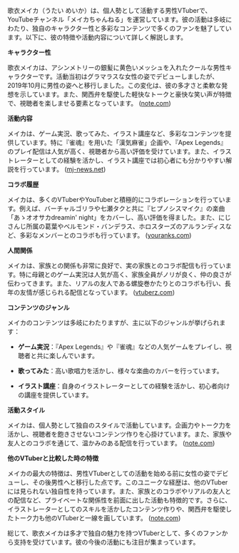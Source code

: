 歌衣メイカ（うたい めいか）は、個人勢として活動する男性VTuberで、YouTubeチャンネル「メイカちゃんねる」を運営しています。彼の活動は多岐にわたり、独自のキャラクター性と多彩なコンテンツで多くのファンを魅了しています。以下に、彼の特徴や活動内容について詳しく解説します。

**キャラクター性**

歌衣メイカは、アシンメトリーの銀髪に黄色いメッシュを入れたクールな男性キャラクターです。活動当初はグラマラスな女性の姿でデビューしましたが、2019年10月に男性の姿へと移行しました。この変化は、彼の多才さと柔軟な発想を示しています。また、関西弁を駆使した軽快なトークと豪快な笑い声が特徴で、視聴者を楽しませる要素となっています。 ([note.com](https://note.com/oshimashi/n/n6a8306076f10?utm_source=openai))

**活動内容**

メイカは、ゲーム実況、歌ってみた、イラスト講座など、多彩なコンテンツを提供しています。特に『雀魂』を用いた「漢気麻雀」企画や、『Apex Legends』のプレイ配信は人気が高く、視聴者から高い評価を受けています。また、イラストレーターとしての経験を活かし、イラスト講座では初心者にも分かりやすい解説を行っています。 ([mj-news.net](https://mj-news.net/column/20210630163351?utm_source=openai))

**コラボ履歴**

メイカは、多くのVTuberやYouTuberと積極的にコラボレーションを行っています。例えば、バーチャルゴリラや七瀬タクと共に『ヒプノシスマイク』の楽曲「あゝオオサカdreamin' night」をカバーし、高い評価を得ました。また、にじさんじ所属の葛葉やベルモンド・バンデラス、ホロスターズのアルランディスなど、多彩なメンバーとのコラボも行っています。 ([youranks.com](https://youranks.com/channels/coll_detail_list/3139/?utm_source=openai))

**人間関係**

メイカは、家族との関係も非常に良好で、実の家族とのコラボ配信も行っています。特に母親とのゲーム実況は人気が高く、家族全員がノリが良く、仲の良さが伝わってきます。また、リアルの友人である螺旋巻かたりとのコラボも行い、長年の友情が感じられる配信となっています。 ([vtuberz.com](https://vtuberz.com/utai-meika/?utm_source=openai))

**コンテンツのジャンル**

メイカのコンテンツは多岐にわたりますが、主に以下のジャンルが挙げられます：

- **ゲーム実況**：『Apex Legends』や『雀魂』などの人気ゲームをプレイし、視聴者と共に楽しんでいます。

- **歌ってみた**：高い歌唱力を活かし、様々な楽曲のカバーを行っています。

- **イラスト講座**：自身のイラストレーターとしての経験を活かし、初心者向けの講座を提供しています。

**活動スタイル**

メイカは、個人勢として独自のスタイルで活動しています。企画力やトーク力を活かし、視聴者を飽きさせないコンテンツ作りを心掛けています。また、家族や友人とのコラボを通じて、温かみのある配信を行っています。 ([note.com](https://note.com/morimoto_okura/n/n5a30525cfad0?utm_source=openai))

**他のVTuberと比較した時の特徴**

メイカの最大の特徴は、男性VTuberとしての活動を始める前に女性の姿でデビューし、その後男性へと移行した点です。このユニークな経歴は、他のVTuberには見られない独自性を持っています。また、家族とのコラボやリアルの友人との配信など、プライベートな関係性を前面に出した活動も特徴的です。さらに、イラストレーターとしてのスキルを活かしたコンテンツ作りや、関西弁を駆使したトーク力も他のVTuberと一線を画しています。 ([note.com](https://note.com/oshimashi/n/n6a8306076f10?utm_source=openai))

総じて、歌衣メイカは多才で独自の魅力を持つVTuberとして、多くのファンから支持を受けています。彼の今後の活動にも注目が集まっています。 